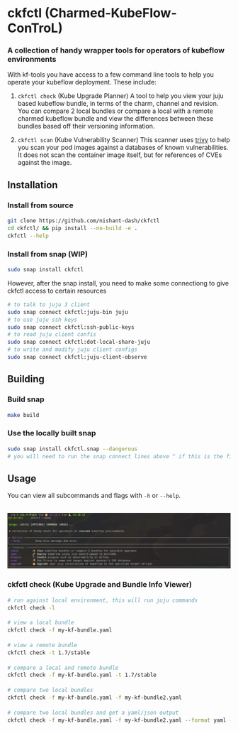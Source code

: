 
# ckfctl (Charmed-KubeFlow-ConTroL)
### A collection of handy wrapper tools for operators of kubeflow environments


With kf-tools you have access to a few command line tools to help you operate your kubeflow deployment. These include:


1) `ckfctl check` (Kube Upgrade Planner)
A tool to help you view your juju based kubeflow bundle, in terms of the charm, channel and revision. You can compare 2 local bundles or compare a local with a remote charmed kubeflow bundle and view the differences between these bundles based off their versioning information.

3) `ckfctl scan` (Kube Vulnerability Scanner)
This scanner uses [trivy](https://github.com/aquasecurity/trivy) to help you scan your pod images against a databases of known vulnerabilities. It does not scan the container image itself, but for references of CVEs against the image.


## Installation

### Install from source

```bash
git clone https://github.com/nishant-dash/ckfctl
cd ckfctl/ && pip install --no-build -e .
ckfctl --help
```

### Install from snap (WIP)

```bash
sudo snap install ckfctl
```

However, after the snap install, you need to make some connectiong to give ckfctl access
to certain resources
```bash
# to talk to juju 3 client
sudo snap connect ckfctl:juju-bin juju
# to use juju ssh keys
sudo snap connect ckfctl:ssh-public-keys
# to read juju client confis
sudo snap connect ckfctl:dot-local-share-juju
# to write and modify juju client configs
sudo snap connect ckfctl:juju-client-observe
```

## Building

### Build snap

```bash
make build
```

### Use the locally built snap
```bash
sudo snap install ckfctl.snap --dangerous
# you will need to run the snap connect lines above ^ if this is the first time
```

## Usage

You can view all subcommands and flags with `-h` or `--help`.

<br> ![screenshot](/png/screenshot-help.png)


### ckfctl check (Kube Upgrade and Bundle Info Viewer)

```bash
# run against local environment, this will run juju commands
ckfctl check -l

# view a local bundle
ckfctl check -f my-kf-bundle.yaml

# view a remote bundle
ckfctl check -t 1.7/stable

# compare a local and remote bundle
ckfctl check -f my-kf-bundle.yaml -t 1.7/stable

# compare two local bundles
ckfctl check -f my-kf-bundle.yaml -f my-kf-bundle2.yaml

# compare two local bundles and get a yaml/json output
ckfctl check -f my-kf-bundle.yaml -f my-kf-bundle2.yaml --format yaml -o output.yaml
```
